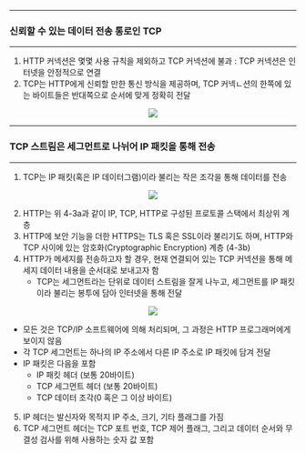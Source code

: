-----
### 신뢰할 수 있는 데이터 전송 통로인 TCP
-----
1. HTTP 커넥션은 몇몇 사용 규칙을 제외하고 TCP 커넥션에 불과 : TCP 커넥션은 인터넷을 안정적으로 연결
2. TCP는 HTTP에게 신뢰할 만한 통신 방식을 제공하며, TCP 커넥ㄴ션의 한쪽에 있는 바이트들은 반대쪽으로 순서에 맞게 정확히 전달
<div align="center">
<img src="https://github.com/user-attachments/assets/5c48d2d2-3cb6-4301-ad16-086890a8be47">
</div>

-----
### TCP 스트림은 세그먼트로 나뉘어 IP 패킷을 통해 전송
-----
1. TCP는 IP 패킷(혹은 IP 데이터그램)이라 불리는 작은 조각을 통해 데이터를 전송
<div align="center">
<img src="https://github.com/user-attachments/assets/d65c72b5-c4b0-4dd0-9cfa-b41060426129">
</div>

2. HTTP는 위 4-3a과 같이 IP, TCP, HTTP로 구성된 프로토콜 스택에서 최상위 계층
3. HTTP에 보안 기능을 더한 HTTPS는 TLS 혹은 SSL이라 불리기도 하며, HTTP와 TCP 사이에 있는 암호화(Cryptographic Encryption) 계층 (4-3b)
4. HTTP가 메세지를 전송하고자 할 경우, 현재 연결되어 있는 TCP 커넥션을 통해 메세지 데이터 내용을 순서대로 보내고자 함
   - TCP는 세그먼트라는 단위로 데이터 스트림을 잘게 나누고, 세그먼트를 IP 패킷이라 불리는 봉투에 담아 인터넷을 통해 전달
<div align="center">
<img src="https://github.com/user-attachments/assets/a1aa1054-ece5-4b99-b509-e0a09c8fb6a6">
</div>

   - 모든 것은 TCP/IP 소프트웨어에 의해 처리되며, 그 과정은 HTTP 프로그래머에게 보이지 않음
   - 각 TCP 세그먼트는 하나의 IP 주소에서 다른 IP 주소로 IP 패킷에 담겨 전달
   - IP 패킷은 다음을 포함
     + IP 패킷 헤더 (보통 20바이트)
     + TCP 세그먼트 헤더 (보통 20바이트)
     + TCP 데이터 조각(0 혹은 그 이상 바이트)

5. IP 헤더는 발신자와 목적지 IP 주소, 크기, 기타 플래그를 가짐
6. TCP 세그먼트 헤더는 TCP 포트 번호, TCP 제어 플래그, 그리고 데이터 순서와 무결성 검사를 위해 사용하는 숫자 값 포함
